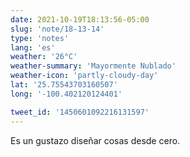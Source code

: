 ```yaml
---
date: 2021-10-19T18:13:56-05:00
slug: 'note/18-13-14'
type: 'notes'
lang: 'es'
weather: '26°C'
weather-summary: 'Mayormente Nublado'
weather-icon: 'partly-cloudy-day'
lat: '25.75543703160507'
long: '-100.402120124401'

tweet_id: '1450601092216131597'
---
```

Es un gustazo diseñar cosas desde cero.